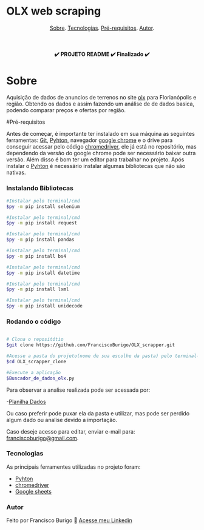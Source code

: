 # OLX web scraping 

<p align="center">
 <a href = "#sobre">Sobre</a>.
 <a href = "#tecnologias">Tecnologias</a>.
 <a href = "#pre-requisitos">Pré-requisitos</a>.
 <a href = "#autor">Autor</a>.
</p>

<br>

<h4 align="center">
	✔️ PROJETO README ✔️ Finalizado ✔️

</h4>

# Sobre

Aquisição de dados de anuncios de terrenos no site [olx](https://www.olx.com.br/) para Florianópolis e região. 
Obtendo os dados e assim fazendo um análise de de dados basica, podendo comparar preços e ofertas por região.

#Pré-requisitos

Antes de começar, é importante ter instalado em sua máquina as seguintes ferramentas:
[Git](https://gitforwindows.org/), [Pyhton](https://www.python.org/downloads/), navegador [google chrome](https://www.google.com/intl/pt_br/chrome/)
e o drive para conseguir acessar pelo código [chromedriver](https://chromedriver.chromium.org/downloads), ele já está no repositório, mas dependendo da versão do google chrome pode ser necessário 
baixar outra versão. Além disso é bom ter um editor para trabalhar no projeto. Após instalar o [Pyhton](https://www.python.org/downloads/) é necessário instalar 
algumas bibliotecas que não são nativas.

### Instalando Bibliotecas
```bash
#Instalar pelo terminal/cmd
$py -m pip install selenium

#Instalar pelo terminal/cmd
$py -m pip install request

#Instalar pelo terminal/cmd
$py -m pip install pandas

#Instalar pelo terminal/cmd
$py -m pip install bs4

#Instalar pelo terminal/cmd
$py -m pip install datetime

#Instalar pelo terminal/cmd
$py -m pip install lxml

#Instalar pelo terminal/cmd
$py -m pip install unidecode
```

### Rodando o código
```bash

# Clona o repositótio 
$git clone https://github.com/FranciscoBurigo/OLX_scrapper.git

#Acesse a pasta do projeto(nome de sua escolhe da pasta) pelo terminal--cmd
$cd OLX_scrapper_clone

#Execute a aplicação
$Buscador_de_dados_olx.py
```

Para observar a analise realizada pode ser acessada por:

-[Planilha Dados](https://docs.google.com/spreadsheets/d/1FTeiU782t_PxD4oidL8YhtBN_wfLkXTyzRbDgEfBlIQ/edit?usp=sharing)

Ou caso preferir pode puxar ela da pasta e utilizar, mas pode ser perdido algum dado ou analise devido a importação.

Caso deseje acesso para editar, enviar e-mail para: franciscoburigo@gmail.com.


### Tecnologias 

As principais ferramentes utilizadas no projeto foram:

- [Pyhton](https://www.python.org/downloads/)
- [chromedriver](https://chromedriver.chromium.org/downloads)
- [Google sheets](https://www.google.com/sheets/about/)

### Autor

Feito por Francisco Burigo 💚 [Acesse meu Linkedin](https://www.linkedin.com/in/franciscoburigo/)

